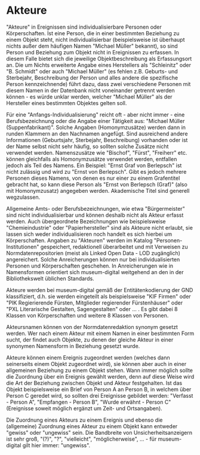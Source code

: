 Akteure
=======

"Akteure" in Ereignissen sind individualisierbare Personen oder Körperschaften. Ist eine Person, die in einer bestimmten Beziehung zu einem Objekt steht, nicht individualisierbar (beispielsweise ist überhaupt nichts außer dem häufigen Namen "Michael Müller" bekannt), so sind Person und Beziehung zum Objekt nicht in Ereignissen zu erfassen. In diesem Falle bietet sich die jeweilige Objektbeschreibung als Erfassungsort an. Die um Nichts erweiterte Angabe eines Herstellers als "Schleinitz" oder "B. Schmidt" oder auch "Michael Müller" (es fehlen z.B. Geburts- und Sterbejahr, Beschreibung der Person und alles andere die spezifische Person kennzeichnende) führt dazu, dass zwei verschiedene Personen mit diesem Namen in der Datenbank nicht voneinander getrennt werden können - es würde unklar werden, welcher "Michael Müller" als der Hersteller eines bestimmten Objektes gelten soll.

Für eine "Anfangs-Individualisierung" reicht oft - aber nicht immer - eine Berufsbezeichnung oder die Angabe einer Tätigkeit aus: "Michael Müller (Suppenfabrikant)". Solche Angaben (Homonymzusätze) werden dann in runden Klammern an den Nachnamen angefügt. Sind ausreichend andere Informationen (Geburtsjahr, Sterbejahr, Beschreibung) vorhanden oder ist der Name selbst nicht sehr häufig, so sollten solche Zusätze nicht verwendet werden. Namenszusätze wie "Bischof", "Fürst", "Freiherr" etc. können gleichfalls als Homonymzusätze verwendet werden, entfallen jedoch als Teil des Namens. Ein Beispiel: "Ernst Graf von Berlepsch" ist nicht zulässig und wird zu "Ernst von Berlepsch". Gibt es jedoch mehrere Personen dieses Namens, von denen es nur einer zu einem Grafentitel gebracht hat, so kann diese Person als "Ernst von Berlepsch (Graf)" (also mit Homonymzusatz) angegeben werden. Akademische Titel sind generell wegzulassen.

Allgemeine Amts- oder Berufsbezeichnungen, wie etwa "Bürgermeister" sind nicht individualisierbar und können deshalb nicht als Akteur erfasst werden. Auch übergeordnete Bezeichnungen wie beispielsweise 
"Chemieindustrie" oder "Papierhersteller" sind als Akteure nicht erlaubt, sie lassen sich weder individualisieren noch handelt es sich hierbei um Körperschaften. Angaben zu "Akteuren" werden im Katalog
"Personen-Institutionen" gespeichert, redaktionell überarbeitet und mit Verweisen zu Normdatenrepositorien (meist als Linked Open Data - LOD zugänglich) angereichert. Solche Anreicherungen können nur bei individualisierten Personen und Körperschaften geschehen. In Anreicherungen wie in Namensformen orientiert sich museum-digital weitgehend an den in der Bibliothekswelt üblichen Standards.

Akteure werden bei museum-digital gemäß der Entitätenkodierung der GND klassifiziert, d.h. sie werden eingeteilt als beispielsweise "KIF Firmen" oder "PIK Regierierende Fürsten, Mitglieder regierender
Fürstenhäuser" oder "PXL Literarische Gestalten, Sagengestalten" oder ... . Es gibt dabei 8 Klassen von Körperschaften und weitere 8 Klassen von Personen.

Akteursnamen können von der Normdatenredaktion synonym gesetzt werden. Wer nach einem Akteur mit einem Namen in einer bestimmten Form sucht, der findet auch Objekte, zu denen der gleiche Akteur in einer synonymen Namensform in Beziehung gesetzt wurde.

Akteure können einem Ereignis zugeordnet werden (welches dann seinerseits einem Objekt zugeordnet wird), sie können aber auch in einer allgemeinen Beziehung zu einem Objekt stehen. Wann immer möglich sollte
die Zuordnung über ein Ereignis gewählt werden, denn auf diese Weise wird die Art der Beziehung zwischen Objekt und Akteur festgehalten. Ist das Objekt beispielsweise ein Brief von Person A an Person B, in welchem über Person C geredet wird, so sollten drei Ereignisse gebildet werden: "Verfasst - Person A", "Empfangen - Person B", "Wurde erwähnt - Person C" (Ereignisse soweit möglich ergänzt um Zeit- und Ortsangaben).

Die Zuordnung eines Akteurs zu einem Ereignis und ebenso die (allgemeine) Zuordnung eines Akteur zu einem Objekt kann entweder "gewiss" oder "ungewiss" sein. Die Bandbreite von Unsicherheitsanzeigern ist sehr groß, "(?)", "?", "vielleicht", "möglicherweise", ... - für museum-digital gilt hier immer: "ungewiss".